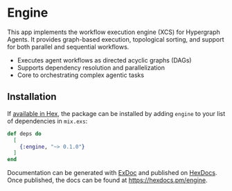 # Engine

This app implements the workflow execution engine (XCS) for Hypergraph Agents. It provides graph-based execution, topological sorting, and support for both parallel and sequential workflows.

- Executes agent workflows as directed acyclic graphs (DAGs)
- Supports dependency resolution and parallelization
- Core to orchestrating complex agentic tasks

## Installation

If [available in Hex](https://hex.pm/docs/publish), the package can be installed
by adding `engine` to your list of dependencies in `mix.exs`:

```elixir
def deps do
  [
    {:engine, "~> 0.1.0"}
  ]
end
```

Documentation can be generated with [ExDoc](https://github.com/elixir-lang/ex_doc)
and published on [HexDocs](https://hexdocs.pm). Once published, the docs can
be found at <https://hexdocs.pm/engine>.

